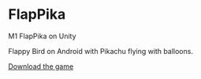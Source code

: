 # FlapPika
M1 FlapPika on Unity

Flappy Bird on Android with Pikachu flying with balloons.

[Download the game](https://github.com/Yrrieth/FlapPika/releases)
